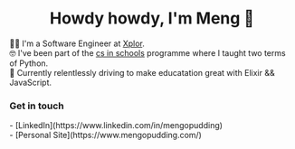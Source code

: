 <h1 align="center"> Howdy howdy, I'm Meng 👋 </h1>

👨‍💻 I'm a Software Engineer at <span style="color:blue">[Xplor](https://ourxplor.com/)</span>.<br />
🤓 I've been part of the [cs in schools](https://csinschools.com/) programme where I taught two terms of Python.<br />
🚀 Currently relentlessly driving to make educatation great with Elixir && JavaScript.<br />

<h3> Get in touch </h3>
- [LinkedIn](https://www.linkedin.com/in/mengopudding)<br />
- [Personal Site](https://www.mengopudding.com/)<br />

<!--
**mengopudding/mengopudding** is a ✨ _special_ ✨ repository because its `README.md` (this file) appears on your GitHub profile.

Here are some ideas to get you started:

- 🔭 I’m currently working on ...
- 🌱 I’m currently learning ...
- 👯 I’m looking to collaborate on ...
- 🤔 I’m looking for help with ...
- 💬 Ask me about ...
- 📫 How to reach me: ...
- 😄 Pronouns: ...
- ⚡ Fun fact: ...
-->
